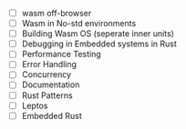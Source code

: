 - [ ] wasm off-browser
- [ ] Wasm in No-std environments
- [ ] Building Wasm OS (seperate inner units)
- [ ] Debugging in Embedded systems in Rust
- [ ] Performance Testing
- [ ] Error Handling
- [ ] Concurrency 
- [ ] Documentation
- [ ] Rust Patterns
- [ ] Leptos
- [ ] Embedded Rust
